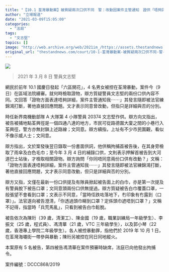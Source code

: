 ```yaml
---
title: "【10.1 荃灣暴動案】被質疑兩次口供不同　警：改動因案件主管通知　證供「唔夠詳細」"
author: "立場報道"
date: "2021-03-09T15:05:00"
categories:
  - "法庭"
tags:
  - "文志堅"
topics: []
image: "http://web.archive.org/web/2021im_/https://assets.thestandnews.com/media/photos/157004968_4410015709014008_8755430144432275600_o_oVQyW_g2ksTFo.jpg"
original_url: "thestandnews.com/court/10-1-荃灣暴動案-被質疑兩次口供不同-警-改動因案件主管通知-證供-唔夠詳細"
---
```

![](http://web.archive.org/web/2021im_/https://assets.thestandnews.com/media/photos/157004968_4410015709014008_8755430144432275600_o_oVQyW_g2ksTFo.jpg)
> 2021 年 3 月 8 日 警員文志堅

網民於前年 10.1 國慶日發起「六區開花」，4 名男女被控在荃灣暴動，案件今（9 日）在區域法院續審。就何時檢取證物，辯方質疑警員文志堅的兩份口供內容不同。文回答「證物方面表達唔夠詳細，案件主管通知我⋯⋯」其發言隨即被法官練錦鴻打斷，著他直接回應問題。文才表示同意曾改動，但指只是詳細與否的分別。

時任新界南機動部隊 A 大隊第 4 小隊警員 20374 文志堅作供。辯方向文指出，被告被捕地點荃興徑是一個四通八達的地方，市民可從路德圍大廈之間的小巷行入荃興徑，警方亦無封鎖上述路線；文同意。辯方續指，上址有不少市民圍觀，看似不像示威人士；文同意。

辯方指出，文於案發後翌日錄取一份書面供詞，他供稱拘捕首被告後，在其身旁檢取了雨傘及白色毛巾；至今年 3 月 4 日的補錄口供，文則表示押解首被告到大河道巴士站後，才檢取相關證物。辯方詢問「你同唔同意兩份口供有改動？」文稱：「證物方面表達唔夠詳細，案件主管通知我⋯⋯」其發言隨即被法官練錦鴻打斷，著他直接回應問題，文才表示同意改動，但只是詳細與否的分別。

辯方又指，文僅在最新一份口供提及有隊員掀起被告面上的白巾，亦是第一次提及有警員脫下被告口罩；文同意頭兩份口供無提過。辯方質疑被告白巾覆蓋口罩，一般張望不會看到口罩；文表示不同意，「當時佢跌咗落地下，冇印象有冇露到（口罩）」。法官遂向被告澄清，「你透過頭巾睇到口罩？定係頭巾遮唔到口罩？」文稱不記得，指當時「兵荒馬亂」，只看到被告白巾鬆脫。

被告依次為陳珩（39 歲，清潔工）、陳金國（19 歲，職業訓練局一年級學生）、李振文（25 歲，程式員）、馮清華（21 歲，VTC 三年級學生），以及郭小琴（22 歲，香港專上學院二年級學生）。各人被控暴動罪，指他們於 2019 年 10 月 1 日，在荃灣海壩街一帶參與暴動；陳珩另被控在同日同地縱火。

本案原有 5 名被告，第四被告馮清華在案件預審時缺席，法庭已向他發出拘捕令。

案件編號：DCCC868/2019